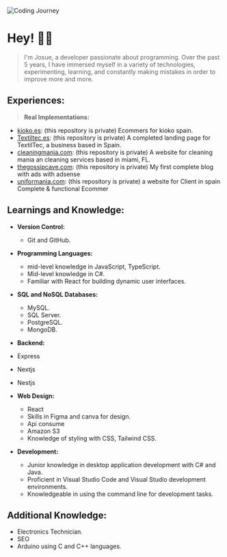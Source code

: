 ![Coding Journey](https://images.pexels.com/photos/577585/pexels-photo-577585.jpeg)

# Hey! 👨‍💻
> I'm Josue, a  developer passionate about programming. Over the past 5 years, I have immersed myself in a variety of technologies, experimenting, learning, and constantly making mistakes in order to improve more and more.

## Experiences:
> **Real Implementations:**
  - [kioko.es](https://kioko.es): (this repository is private) Ecommers for kioko spain.
  - [Textiltec.es](https://textiltec.es): (this repository is private) A completed landing page for TextilTec, a business based in Spain.
  - [cleaningmania.com](https://cleaningmania.com): (this repository is private) A website for cleaning mania an cleaning services based in miami, FL.
  - [thegossipcave.com](https://thegossipcave.com): (this repository is private) My first complete blog with ads with adsense 
  - [uniformania.com](https://uniformania.com): (this repository is private) a website for Client in spain Complete & functional Ecommer 
## Learnings and Knowledge:

- **Version Control:**
  - Git and GitHub.

- **Programming Languages:**
  - mid-level knowledge in JavaScript, TypeScript.
  - Mid-level knowledge in C#.
  - Familiar with React for building dynamic user interfaces.

- **SQL and NoSQL Databases:**
  - MySQL.
  - SQL Server.
  - PostgreSQL.
  - MongoDB.
  
 - **Backend:**
  - Express
  - Nextjs
  - Nestjs

- **Web Design:**
  - React
  - Skills in Figma and canva for design.
  - Api consume
  - Amazon S3
  - Knowledge of styling with CSS, Tailwind CSS.

- **Development:**
  - Junior knowledge in desktop application development with C# and Java.
  - Proficient in Visual Studio Code and Visual Studio development environments.
  - Knowledgeable in using the command line for development tasks.

## Additional Knowledge:
  - Electronics Technician.
  - SEO
  - Arduino using C and C++ languages.

